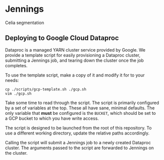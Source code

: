 # Jennings
Celia segmentation


## Deploying to Google Cloud Dataproc
Dataproc is a managed YARN cluster service provided by Google. We provide a template script for easily provisioning a Dataproc cluster, submitting a Jennings job, and tearing down the cluster once the job completes.

To use the template script, make a copy of it and modify it for to your needs:

```shell
cp ./scripts/gcp-template.sh ./gcp.sh
vim ./gcp.sh
```

Take some time to read through the script. The script is primarily configured by a set of variables at the top. These all have sane, minimal defaults. The only variable that **must** be configured is the `BUCKET`, which should be set to a GCP bucket to which you have write access.

The script is designed to be launched from the root of this repository. To use a different working directory, update the relative paths accordingly.

Calling the script will submit a Jennings job to a newly created Dataproc cluster. The arguments passed to the script are forwarded to Jennings on the cluster.
